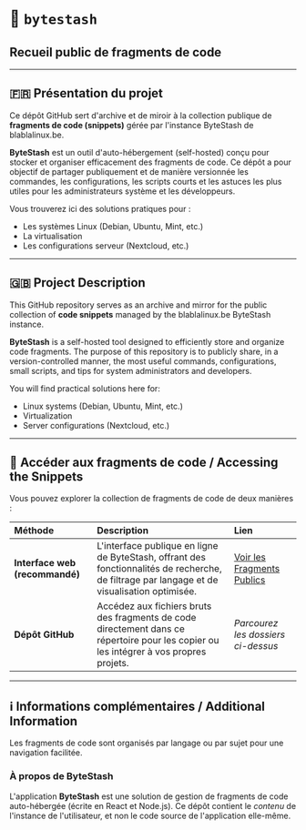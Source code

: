 # 📂 `bytestash`
## Recueil public de fragments de code

---

## 🇫🇷 **Présentation du projet**
Ce dépôt GitHub sert d'archive et de miroir à la collection publique de **fragments de code (snippets)** gérée par l'instance ByteStash de blablalinux.be.

**ByteStash** est un outil d'auto-hébergement (self-hosted) conçu pour stocker et organiser efficacement des fragments de code. Ce dépôt a pour objectif de partager publiquement et de manière versionnée les commandes, les configurations, les scripts courts et les astuces les plus utiles pour les administrateurs système et les développeurs.

Vous trouverez ici des solutions pratiques pour :
* Les systèmes Linux (Debian, Ubuntu, Mint, etc.)
* La virtualisation
* Les configurations serveur (Nextcloud, etc.)

---

## 🇬🇧 **Project Description**
This GitHub repository serves as an archive and mirror for the public collection of **code snippets** managed by the blablalinux.be ByteStash instance.

**ByteStash** is a self-hosted tool designed to efficiently store and organize code fragments. The purpose of this repository is to publicly share, in a version-controlled manner, the most useful commands, configurations, small scripts, and tips for system administrators and developers.

You will find practical solutions here for:
* Linux systems (Debian, Ubuntu, Mint, etc.)
* Virtualization
* Server configurations (Nextcloud, etc.)

---

## 🚀 **Accéder aux fragments de code / Accessing the Snippets**

Vous pouvez explorer la collection de fragments de code de deux manières :

| Méthode | Description | Lien |
| :--- | :--- | :--- |
| **Interface web (recommandé)** | L'interface publique en ligne de ByteStash, offrant des fonctionnalités de recherche, de filtrage par langage et de visualisation optimisée. | [Voir les Fragments Publics](https://bytestash.blablalinux.be/public/snippets) |
| **Dépôt GitHub** | Accédez aux fichiers bruts des fragments de code directement dans ce répertoire pour les copier ou les intégrer à vos propres projets. | *Parcourez les dossiers ci-dessus* |

---

## ℹ️ **Informations complémentaires / Additional Information**

Les fragments de code sont organisés par langage ou par sujet pour une navigation facilitée.

### À propos de ByteStash
L'application **ByteStash** est une solution de gestion de fragments de code auto-hébergée (écrite en React et Node.js). Ce dépôt contient le *contenu* de l'instance de l'utilisateur, et non le code source de l'application elle-même.
